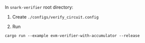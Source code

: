 In `snark-verifier` root directory:

1. Create `./configs/verify_circuit.config`

2. Run

```
cargo run --example evm-verifier-with-accumulator --release
```
